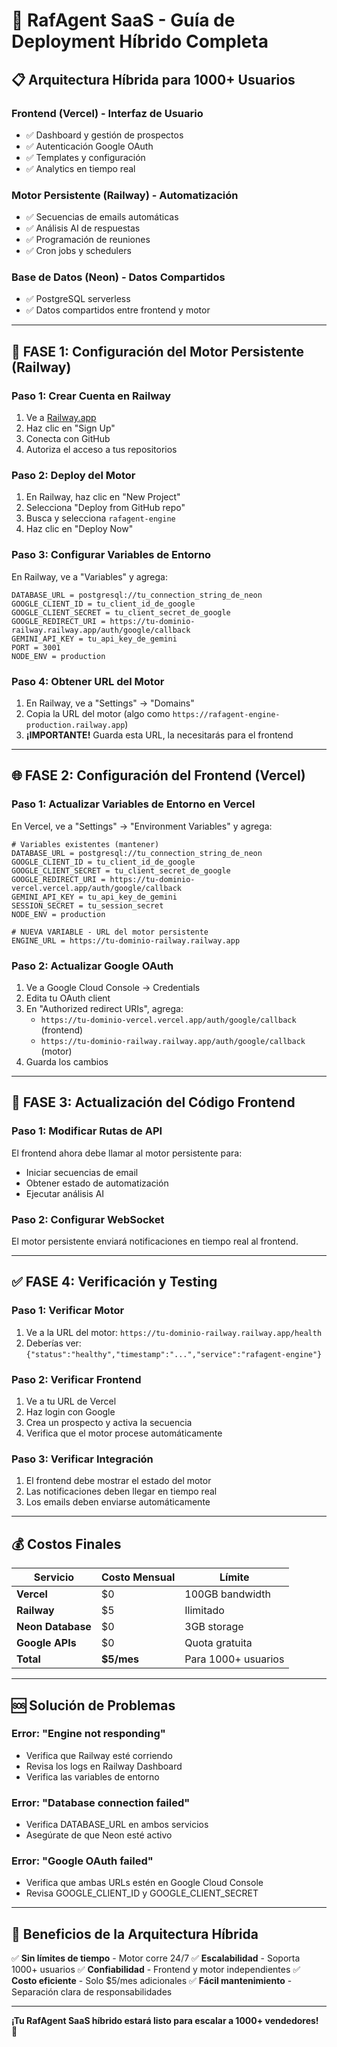 # 🚀 RafAgent SaaS - Guía de Deployment Híbrido Completa

## 📋 Arquitectura Híbrida para 1000+ Usuarios

### **Frontend (Vercel)** - Interfaz de Usuario
- ✅ Dashboard y gestión de prospectos
- ✅ Autenticación Google OAuth
- ✅ Templates y configuración
- ✅ Analytics en tiempo real

### **Motor Persistente (Railway)** - Automatización
- ✅ Secuencias de emails automáticas
- ✅ Análisis AI de respuestas
- ✅ Programación de reuniones
- ✅ Cron jobs y schedulers

### **Base de Datos (Neon)** - Datos Compartidos
- ✅ PostgreSQL serverless
- ✅ Datos compartidos entre frontend y motor

---

## 🔧 FASE 1: Configuración del Motor Persistente (Railway)

### Paso 1: Crear Cuenta en Railway
1. Ve a [Railway.app](https://railway.app/)
2. Haz clic en "Sign Up"
3. Conecta con GitHub
4. Autoriza el acceso a tus repositorios

### Paso 2: Deploy del Motor
1. En Railway, haz clic en "New Project"
2. Selecciona "Deploy from GitHub repo"
3. Busca y selecciona `rafagent-engine`
4. Haz clic en "Deploy Now"

### Paso 3: Configurar Variables de Entorno
En Railway, ve a "Variables" y agrega:

```
DATABASE_URL = postgresql://tu_connection_string_de_neon
GOOGLE_CLIENT_ID = tu_client_id_de_google
GOOGLE_CLIENT_SECRET = tu_client_secret_de_google
GOOGLE_REDIRECT_URI = https://tu-dominio-railway.railway.app/auth/google/callback
GEMINI_API_KEY = tu_api_key_de_gemini
PORT = 3001
NODE_ENV = production
```

### Paso 4: Obtener URL del Motor
1. En Railway, ve a "Settings" → "Domains"
2. Copia la URL del motor (algo como `https://rafagent-engine-production.railway.app`)
3. **¡IMPORTANTE!** Guarda esta URL, la necesitarás para el frontend

---

## 🌐 FASE 2: Configuración del Frontend (Vercel)

### Paso 1: Actualizar Variables de Entorno en Vercel
En Vercel, ve a "Settings" → "Environment Variables" y agrega:

```
# Variables existentes (mantener)
DATABASE_URL = postgresql://tu_connection_string_de_neon
GOOGLE_CLIENT_ID = tu_client_id_de_google
GOOGLE_CLIENT_SECRET = tu_client_secret_de_google
GOOGLE_REDIRECT_URI = https://tu-dominio-vercel.vercel.app/auth/google/callback
GEMINI_API_KEY = tu_api_key_de_gemini
SESSION_SECRET = tu_session_secret
NODE_ENV = production

# NUEVA VARIABLE - URL del motor persistente
ENGINE_URL = https://tu-dominio-railway.railway.app
```

### Paso 2: Actualizar Google OAuth
1. Ve a Google Cloud Console → Credentials
2. Edita tu OAuth client
3. En "Authorized redirect URIs", agrega:
   - `https://tu-dominio-vercel.vercel.app/auth/google/callback` (frontend)
   - `https://tu-dominio-railway.railway.app/auth/google/callback` (motor)
4. Guarda los cambios

---

## 🔄 FASE 3: Actualización del Código Frontend

### Paso 1: Modificar Rutas de API
El frontend ahora debe llamar al motor persistente para:
- Iniciar secuencias de email
- Obtener estado de automatización
- Ejecutar análisis AI

### Paso 2: Configurar WebSocket
El motor persistente enviará notificaciones en tiempo real al frontend.

---

## ✅ FASE 4: Verificación y Testing

### Paso 1: Verificar Motor
1. Ve a la URL del motor: `https://tu-dominio-railway.railway.app/health`
2. Deberías ver: `{"status":"healthy","timestamp":"...","service":"rafagent-engine"}`

### Paso 2: Verificar Frontend
1. Ve a tu URL de Vercel
2. Haz login con Google
3. Crea un prospecto y activa la secuencia
4. Verifica que el motor procese automáticamente

### Paso 3: Verificar Integración
1. El frontend debe mostrar el estado del motor
2. Las notificaciones deben llegar en tiempo real
3. Los emails deben enviarse automáticamente

---

## 💰 Costos Finales

| Servicio | Costo Mensual | Límite |
|----------|---------------|---------|
| **Vercel** | $0 | 100GB bandwidth |
| **Railway** | $5 | Ilimitado |
| **Neon Database** | $0 | 3GB storage |
| **Google APIs** | $0 | Quota gratuita |
| **Total** | **$5/mes** | Para 1000+ usuarios |

---

## 🆘 Solución de Problemas

### Error: "Engine not responding"
- Verifica que Railway esté corriendo
- Revisa los logs en Railway Dashboard
- Verifica las variables de entorno

### Error: "Database connection failed"
- Verifica DATABASE_URL en ambos servicios
- Asegúrate de que Neon esté activo

### Error: "Google OAuth failed"
- Verifica que ambas URLs estén en Google Cloud Console
- Revisa GOOGLE_CLIENT_ID y GOOGLE_CLIENT_SECRET

---

## 🎯 Beneficios de la Arquitectura Híbrida

✅ **Sin límites de tiempo** - Motor corre 24/7
✅ **Escalabilidad** - Soporta 1000+ usuarios
✅ **Confiabilidad** - Frontend y motor independientes
✅ **Costo eficiente** - Solo $5/mes adicionales
✅ **Fácil mantenimiento** - Separación clara de responsabilidades

---

**¡Tu RafAgent SaaS híbrido estará listo para escalar a 1000+ vendedores! 🚀**

